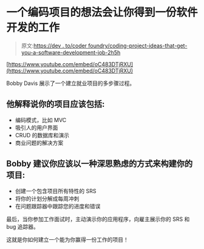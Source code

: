 # 一个编码项目的想法会让你得到一份软件开发的工作

> 原文:[https://dev . to/coder foundry/coding-project-ideas-that-get-you-a-software-development-job-2h5h](https://dev.to/coderfoundry/coding-project-ideas-that-will-get-you-a-software-development-job-2h5h)

[https://www.youtube.com/embed/oC483DTjRXU](https://www.youtube.com/embed/oC483DTjRXU)

Bobby Davis 展示了一个建立就业项目的多步骤过程。

## [](#he-explains-that-your-project-should-include)他解释说你的项目应该包括:

*   编码模式，比如 MVC
*   吸引人的用户界面
*   CRUD 的数据库和演示
*   商业问题的解决方案

## Bobby 建议你应该以一种深思熟虑的方式来构建你的项目:

*   创建一个包含项目所有特性的 SRS
*   将你的计划分解成每周冲刺
*   在问题跟踪器中跟踪您的进度和错误

最后，当你参加工作面试时，主动演示你的应用程序，向雇主展示你的 SRS 和 bug 追踪器。

这就是你如何建立一个能为你赢得一份工作的项目！